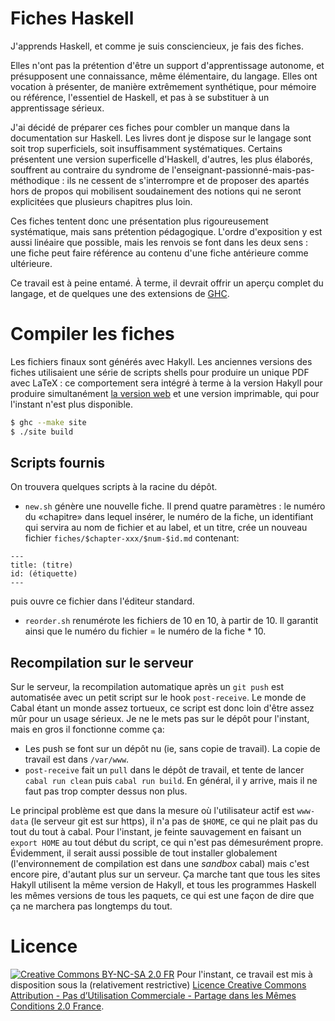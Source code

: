 # Fiches Haskell

J'apprends Haskell, et comme je suis consciencieux, je fais des fiches.

Elles n'ont pas la prétention d'être un support d'apprentissage autonome, et présupposent une connaissance, même élémentaire, du langage. Elles ont vocation à présenter, de manière extrêmement synthétique, pour mémoire ou référence, l'essentiel de Haskell, et pas à se substituer à un apprentissage sérieux.

J'ai décidé de préparer ces fiches pour combler un manque dans la documentation sur Haskell. Les livres dont je dispose sur le langage sont soit trop superficiels, soit insuffisamment systématiques. Certains présentent une version superficelle d'Haskell, d'autres, les plus élaborés, souffrent au contraire du syndrome de l'enseignant-passionné-mais-pas-méthodique : ils ne cessent de s'interrompre et de proposer des apartés hors de propos qui mobilisent soudainement des notions qui ne seront explicitées que plusieurs chapitres plus loin.

Ces fiches tentent donc une présentation plus rigoureusement systématique, mais sans prétention pédagogique. L'ordre d'exposition y est aussi linéaire que possible, mais les renvois se font dans les deux sens : une fiche peut faire référence au contenu d'une fiche antérieure comme ultérieure.

Ce travail est à peine entamé. À terme, il devrait offrir un aperçu complet du langage, et de quelques une des extensions de [GHC](https://www.haskell.org/ghc/).

# Compiler les fiches

Les fichiers finaux sont générés avec Hakyll. Les anciennes versions des fiches utilisaient une série de scripts shells pour produire un unique PDF avec LaTeX : ce comportement sera intégré à terme à la version Hakyll pour produire simultanément [la version web](http://haskell.thb.lt) et une version imprimable, qui pour l'instant n'est plus disponible.

~~~bash
$ ghc --make site
$ ./site build
~~~

## Scripts fournis

On trouvera quelques scripts à la racine du dépôt.

 - `new.sh` génère une nouvelle fiche. Il prend quatre paramètres : le numéro du «chapitre» dans lequel insérer, le numéro de la fiche, un identifiant qui servira au nom de fichier et au label, et un titre, crée un nouveau fichier `fiches/$chapter-xxx/$num-$id.md` contenant:

 ~~~
 ---
 title: (titre)
 id: (étiquette)
 ---
 ~~~

 puis ouvre ce fichier dans l'éditeur standard.

 - `reorder.sh` renumérote les fichiers de 10 en 10, à partir de 10. Il garantit ainsi que le numéro du fichier = le numéro de la fiche * 10.

## Recompilation sur le serveur

Sur le serveur, la recompilation automatique après un `git push` est automatisée avec un petit script sur le hook `post-receive`. Le monde de Cabal étant un monde assez tortueux, ce script est donc loin d'être assez mûr pour un usage sérieux. Je ne le mets pas sur le dépôt pour l'instant, mais en gros il fonctionne comme ça:

- Les push se font sur un dépôt nu (ie, sans copie de travail). La copie de travail est dans `/var/www`.
- `post-receive` fait un `pull` dans le dépôt de travail, et tente de lancer `cabal run clean` puis `cabal run build`. En général, il y arrive, mais il ne faut pas trop compter dessus non plus.

Le principal problème est que dans la mesure où l'utilisateur actif est `www-data` (le serveur git est sur https), il n'a pas de `$HOME`, ce qui ne plait pas du tout du tout à cabal. Pour l'instant, je feinte sauvagement en faisant un `export HOME` au tout début du script, ce qui n'est pas démesurément propre. Évidemment, il serait aussi possible de tout installer globalement (l'environnement de compilation est dans une *sandbox* cabal) mais c'est encore pire, d'autant plus sur un serveur. Ça marche tant que tous les sites Hakyll utilisent la même version de Hakyll, et tous les programmes Haskell les mêmes versions de tous les paquets, ce qui est une façon de dire que ça ne marchera pas longtemps du tout.

# Licence

[![Creative Commons BY-NC-SA 2.0 FR](https://i.creativecommons.org/l/by-nc-sa/2.0/fr/80x15.png)](http://creativecommons.org/licenses/by-nc-sa/2.0/fr/) Pour l'instant, ce travail est mis à disposition sous la (relativement restrictive) [Licence Creative Commons Attribution - Pas d’Utilisation Commerciale - Partage dans les Mêmes Conditions 2.0 France](https://creativecommons.org/licenses/by-nc-sa/2.0/fr/).
